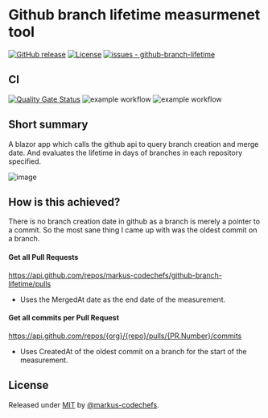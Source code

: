 # Github branch lifetime measurmenet tool

[![GitHub release](https://img.shields.io/github/release/markus-codechefs/github-branch-lifetime?include_prereleases=&sort=semver&color=blue)](https://github.com/markus-codechefs/github-branch-lifetime/releases/)
[![License](https://img.shields.io/badge/License-MIT-blue)](#license)
[![issues - github-branch-lifetime](https://img.shields.io/github/issues/markus-codechefs/github-branch-lifetime)](https://github.com/markus-codechefs/github-branch-lifetime/issues)

## CI
[![Quality Gate Status](https://sonarcloud.io/api/project_badges/measure?project=markus-codechefs_github-branch-lifetime&metric=alert_status)](https://sonarcloud.io/summary/new_code?id=markus-codechefs_github-branch-lifetime)
![example workflow](https://github.com/markus-codechefs/github-branch-lifetime/actions/workflows/build.yml/badge.svg)
![example workflow](https://github.com/markus-codechefs/github-branch-lifetime/actions/workflows/codeql-analysis.yml/badge.svg)

## Short summary
A blazor app which calls the github api to query branch creation and merge date. And evaluates the lifetime in days of branches in each repository specified.  

![image](https://user-images.githubusercontent.com/62404942/159183736-49460ecd-e855-4049-9f82-2f55bb2eb7be.png)

## How is this achieved?
There is no branch creation date in github as a branch is merely a pointer to a commit. So the most sane thing I came up with was the oldest commit on a branch.

#### Get all Pull Requests
https://api.github.com/repos/markus-codechefs/github-branch-lifetime/pulls


- Uses the MergedAt date as the end date of the measurement.

#### Get all commits per Pull Request
https://api.github.com/repos/{org}/{repo}/pulls/{PR.Number}/commits

- Uses CreatedAt of the oldest commit on a branch for the start of the measurement.



## License

Released under [MIT](/LICENSE) by [@markus-codechefs](https://github.com/markus-codechefs).
